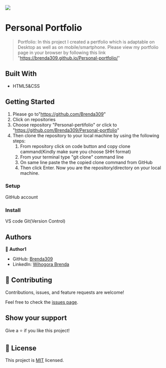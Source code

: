 ![](https://img.shields.io/badge/Microverse-blueviolet)

# Personal Portfolio

> Portfolio: In this project I created a pertfolio which is adaptable on Desktop as well as on mobile/smartphone.
> Please view my portfolio page in your browser by following this link "https://brenda309.github.io/Personal-portfolio/"
## Built With

- HTML5&CSS

## Getting Started
1. Please go to"https://github.com/Brenda309"
2. Click on repositories
3. Choose repository "Personal-pertifolio" or click to "https://github.com/Brenda309/Personal-portfolio"
4. Then clone the repository to your local machine by using the following steps:
     1. From repository click on code button and copy clone cammand(Kindly make sure you choose SHH format)
     2. From your terminal type "git clone" command line
     3. On same line paste the the copied clone command from GitHub
     4.  Then click Enter. Now you are the repository/directory on your local machine.
    

### Setup
GitHub account 
### Install
VS code
Git(Version Control)


## Authors

👤 **Author1**

- GitHub: [Brenda309](https://github.com/Brenda309)
- LinkedIn: [Wihogora Brenda](https://www.linkedin.com/in/brenda-wihogora/)


## 🤝 Contributing

Contributions, issues, and feature requests are welcome!

Feel free to check the [issues page](../../issues/).

## Show your support

Give a ⭐️ if you like this project!




## 📝 License

This project is [MIT](./MIT.md) licensed.
